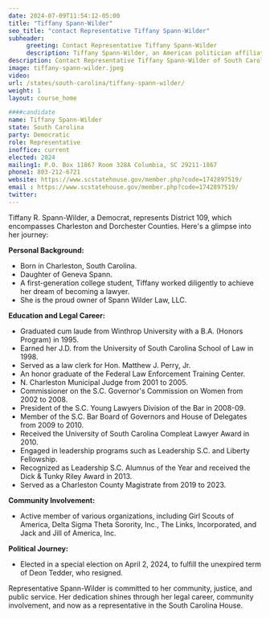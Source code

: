 ```yaml
---
date: 2024-07-09T11:54:12-05:00
title: "Tiffany Spann-Wilder"
seo_title: "contact Representative Tiffany Spann-Wilder"
subheader:
     greeting: Contact Representative Tiffany Spann-Wilder
     description: Tiffany Spann-Wilder, an American politician affiliated with the Democratic Party, assumed office as a member of the South Carolina House of Representatives, representing District 109, on April 2, 2024.
description: Contact Representative Tiffany Spann-Wilder of South Carolina. Contact information for Tiffany Spann-Wilder includes email address, phone number, and mailing address.
image: tiffany-spann-wilder.jpeg
video:
url: /states/south-carolina/tiffany-spann-wilder/
weight: 1
layout: course_home

####candidate
name: Tiffany Spann-Wilder
state: South Carolina
party: Democratic
role: Representative
inoffice: current
elected: 2024
mailing1: P.O. Box 11867 Room 328A Columbia, SC 29211-1867
phone1: 803-212-6721
website: https://www.scstatehouse.gov/member.php?code=1742897519/
email : https://www.scstatehouse.gov/member.php?code=1742897519/
twitter: 
---
```

Tiffany R. Spann-Wilder, a Democrat, represents District 109, which encompasses Charleston and Dorchester Counties. Here's a glimpse into her journey:

**Personal Background:**
- Born in Charleston, South Carolina.
- Daughter of Geneva Spann.
- A first-generation college student, Tiffany worked diligently to achieve her dream of becoming a lawyer.
- She is the proud owner of Spann Wilder Law, LLC.

**Education and Legal Career:**
- Graduated cum laude from Winthrop University with a B.A. (Honors Program) in 1995.
- Earned her J.D. from the University of South Carolina School of Law in 1998.
- Served as a law clerk for Hon. Matthew J. Perry, Jr.
- An honor graduate of the Federal Law Enforcement Training Center.
- N. Charleston Municipal Judge from 2001 to 2005.
- Commissioner on the S.C. Governor's Commission on Women from 2002 to 2008.
- President of the S.C. Young Lawyers Division of the Bar in 2008-09.
- Member of the S.C. Bar Board of Governors and House of Delegates from 2009 to 2010.
- Received the University of South Carolina Compleat Lawyer Award in 2010.
- Engaged in leadership programs such as Leadership S.C. and Liberty Fellowship.
- Recognized as Leadership S.C. Alumnus of the Year and received the Dick & Tunky Riley Award in 2013.
- Served as a Charleston County Magistrate from 2019 to 2023.

**Community Involvement:**
- Active member of various organizations, including Girl Scouts of America, Delta Sigma Theta Sorority, Inc., The Links, Incorporated, and Jack and Jill of America, Inc.

**Political Journey:**
- Elected in a special election on April 2, 2024, to fulfill the unexpired term of Deon Tedder, who resigned.

Representative Spann-Wilder is committed to her community, justice, and public service. Her dedication shines through her legal career, community involvement, and now as a representative in the South Carolina House. 
